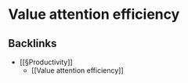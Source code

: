 # Value attention efficiency

## Backlinks
* [[§Productivity]]
	* [[Value attention efficiency]]

<!-- {BearID:C325AB94-4BF7-46C4-858B-FB98A3E24982-19285-000029623A40A594} -->
